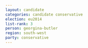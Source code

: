 ```yaml
---
layout: candidate
categories: candidate conservative
election: eu2014
list-rank: 3
person: georgina-butler
region: south-west
party: conservative
---
```

